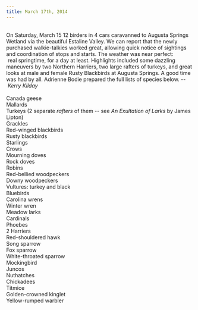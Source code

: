 ```yaml
---
title: March 17th, 2014
---
```

<div class="paragraph" style="text-align:left;"><br style="">On Saturday, March 15 12 birders in 4 cars caravanned to Augusta Springs Wetland via the beautiful Estaline Valley. We can report that the newly purchased walkie-talkies worked great, allowing quick notice of sightings and coordination of stops and starts. The weather was near perfect: &nbsp;real&nbsp;springtime, for a day at least. Highlights included some dazzling maneuvers by two Northern Harriers, two large rafters of turkeys, and great looks at male and female Rusty Blackbirds at Augusta Springs. A good time was had by all. Adrienne Bodie prepared the full lists of species below. --&nbsp;<em style="">Kerry Kilday</em><br style=""><span style=""></span><span style=""></span><br style="">Canada geese<br style="">Mallards<br style="">Turkeys (2 separate&nbsp;<em style="">rafters</em>&nbsp;of them -- see&nbsp;<em style="">An Exultation of Larks</em>&nbsp;by James Lipton)<br style="">Grackles<br style="">Red-winged blackbirds<br style="">Rusty blackbirds<br style="">Starlings<br style="">Crows<br style=""><span style=""></span><span style=""></span>Mourning doves<br style="">Rock doves<br style="">Robins<br style="">Red-bellied woodpeckers<br style="">Downy woodpeckers<br style="">Vultures: turkey and black<br style="">Bluebirds<br style="">Carolina wrens<br style="">Winter wren<br style="">Meadow larks<br style="">Cardinals<br style="">Phoebes<br style="">2 Harriers<br style="">Red-shouldered hawk<br style="">Song sparrow<br style="">Fox sparrow<br style="">White-throated sparrow<br style="">Mockingbird<br style=""><span style=""></span><span style=""></span>Juncos<br style="">Nuthatches<br style=""><span style=""></span><span style=""></span>Chickadees<br style="">Titmice<br style="">Golden-crowned kinglet<br style="">Yellow-rumped warbler<br style=""><span style=""></span><br style=""><span style=""></span><br style=""><br style=""><br style=""><br style=""><span style=""></span><br style=""><span style=""></span></div>
